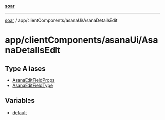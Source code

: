 [**soar**](../../../../README.md)

***

[soar](../../../../modules.md) / app/clientComponents/asanaUi/AsanaDetailsEdit

# app/clientComponents/asanaUi/AsanaDetailsEdit

## Type Aliases

- [AsanaEditFieldProps](type-aliases/AsanaEditFieldProps.md)
- [AsanaEditFieldType](type-aliases/AsanaEditFieldType.md)

## Variables

- [default](variables/default.md)
